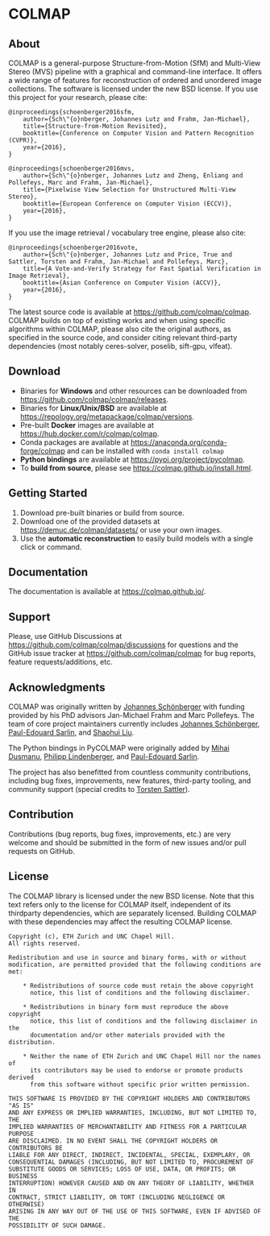 COLMAP
======

About
-----

COLMAP is a general-purpose Structure-from-Motion (SfM) and Multi-View Stereo
(MVS) pipeline with a graphical and command-line interface. It offers a wide
range of features for reconstruction of ordered and unordered image collections.
The software is licensed under the new BSD license. If you use this project for
your research, please cite:

    @inproceedings{schoenberger2016sfm,
        author={Sch\"{o}nberger, Johannes Lutz and Frahm, Jan-Michael},
        title={Structure-from-Motion Revisited},
        booktitle={Conference on Computer Vision and Pattern Recognition (CVPR)},
        year={2016},
    }

    @inproceedings{schoenberger2016mvs,
        author={Sch\"{o}nberger, Johannes Lutz and Zheng, Enliang and Pollefeys, Marc and Frahm, Jan-Michael},
        title={Pixelwise View Selection for Unstructured Multi-View Stereo},
        booktitle={European Conference on Computer Vision (ECCV)},
        year={2016},
    }

If you use the image retrieval / vocabulary tree engine, please also cite:

    @inproceedings{schoenberger2016vote,
        author={Sch\"{o}nberger, Johannes Lutz and Price, True and Sattler, Torsten and Frahm, Jan-Michael and Pollefeys, Marc},
        title={A Vote-and-Verify Strategy for Fast Spatial Verification in Image Retrieval},
        booktitle={Asian Conference on Computer Vision (ACCV)},
        year={2016},
    }

The latest source code is available at https://github.com/colmap/colmap. COLMAP
builds on top of existing works and when using specific algorithms within
COLMAP, please also cite the original authors, as specified in the source code,
and consider citing relevant third-party dependencies (most notably
ceres-solver, poselib, sift-gpu, vlfeat).


Download
--------

* Binaries for **Windows** and other resources can be downloaded
  from https://github.com/colmap/colmap/releases.
* Binaries for **Linux/Unix/BSD** are available at
  https://repology.org/metapackage/colmap/versions.
* Pre-built **Docker** images are available at
  https://hub.docker.com/r/colmap/colmap.
* Conda packages are available at https://anaconda.org/conda-forge/colmap and
  can be installed with `conda install colmap`
* **Python bindings** are available at https://pypi.org/project/pycolmap.
* To **build from source**, please see https://colmap.github.io/install.html.


Getting Started
---------------

1. Download pre-built binaries or build from source.
2. Download one of the provided datasets at https://demuc.de/colmap/datasets/
   or use your own images.
3. Use the **automatic reconstruction** to easily build models
   with a single click or command.


Documentation
-------------

The documentation is available at https://colmap.github.io/.


Support
-------

Please, use GitHub Discussions at https://github.com/colmap/colmap/discussions
for questions and the GitHub issue tracker at https://github.com/colmap/colmap
for bug reports, feature requests/additions, etc.


Acknowledgments
---------------

COLMAP was originally written by [Johannes Schönberger](https://demuc.de/) with
funding provided by his PhD advisors Jan-Michael Frahm and Marc Pollefeys.
The team of core project maintainers currently includes
[Johannes Schönberger](https://github.com/ahojnnes),
[Paul-Edouard Sarlin](https://github.com/sarlinpe), and
[Shaohui Liu](https://github.com/B1ueber2y).

The Python bindings in PyCOLMAP were originally added by
[Mihai Dusmanu](https://github.com/mihaidusmanu),
[Philipp Lindenberger](https://github.com/Phil26AT), and
[Paul-Edouard Sarlin](https://github.com/sarlinpe).

The project has also benefitted from countless community contributions, including
bug fixes, improvements, new features, third-party tooling, and community
support (special credits to [Torsten Sattler](https://tsattler.github.io)).


Contribution
------------

Contributions (bug reports, bug fixes, improvements, etc.) are very welcome and
should be submitted in the form of new issues and/or pull requests on GitHub.


License
-------

The COLMAP library is licensed under the new BSD license. Note that this text
refers only to the license for COLMAP itself, independent of its thirdparty
dependencies, which are separately licensed. Building COLMAP with these
dependencies may affect the resulting COLMAP license.

    Copyright (c), ETH Zurich and UNC Chapel Hill.
    All rights reserved.

    Redistribution and use in source and binary forms, with or without
    modification, are permitted provided that the following conditions are met:

        * Redistributions of source code must retain the above copyright
          notice, this list of conditions and the following disclaimer.

        * Redistributions in binary form must reproduce the above copyright
          notice, this list of conditions and the following disclaimer in the
          documentation and/or other materials provided with the distribution.

        * Neither the name of ETH Zurich and UNC Chapel Hill nor the names of
          its contributors may be used to endorse or promote products derived
          from this software without specific prior written permission.

    THIS SOFTWARE IS PROVIDED BY THE COPYRIGHT HOLDERS AND CONTRIBUTORS "AS IS"
    AND ANY EXPRESS OR IMPLIED WARRANTIES, INCLUDING, BUT NOT LIMITED TO, THE
    IMPLIED WARRANTIES OF MERCHANTABILITY AND FITNESS FOR A PARTICULAR PURPOSE
    ARE DISCLAIMED. IN NO EVENT SHALL THE COPYRIGHT HOLDERS OR CONTRIBUTORS BE
    LIABLE FOR ANY DIRECT, INDIRECT, INCIDENTAL, SPECIAL, EXEMPLARY, OR
    CONSEQUENTIAL DAMAGES (INCLUDING, BUT NOT LIMITED TO, PROCUREMENT OF
    SUBSTITUTE GOODS OR SERVICES; LOSS OF USE, DATA, OR PROFITS; OR BUSINESS
    INTERRUPTION) HOWEVER CAUSED AND ON ANY THEORY OF LIABILITY, WHETHER IN
    CONTRACT, STRICT LIABILITY, OR TORT (INCLUDING NEGLIGENCE OR OTHERWISE)
    ARISING IN ANY WAY OUT OF THE USE OF THIS SOFTWARE, EVEN IF ADVISED OF THE
    POSSIBILITY OF SUCH DAMAGE.
